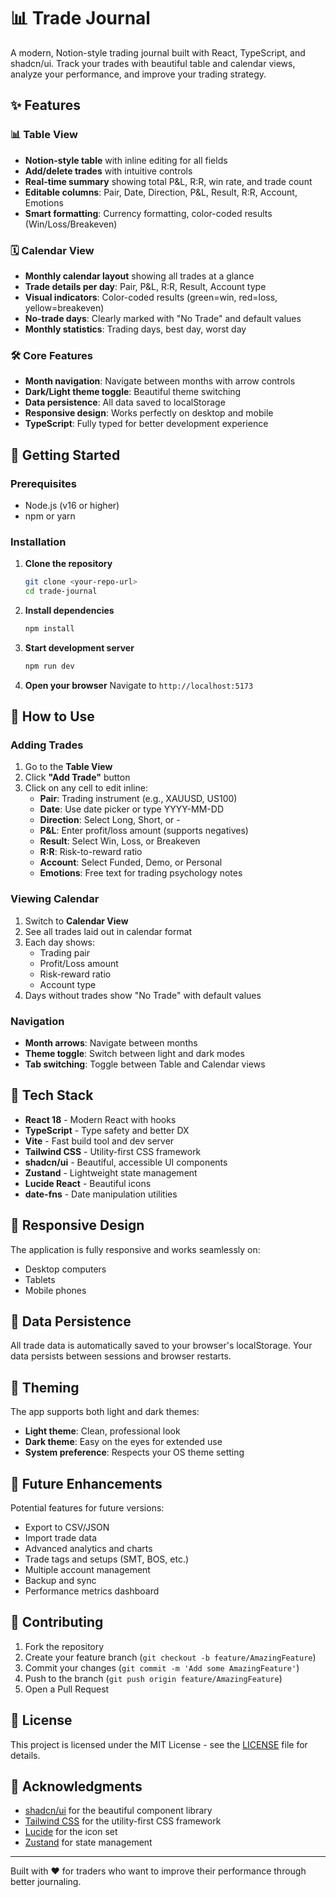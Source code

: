 # 📊 Trade Journal

A modern, Notion-style trading journal built with React, TypeScript, and shadcn/ui. Track your trades with beautiful table and calendar views, analyze your performance, and improve your trading strategy.

## ✨ Features

### 📊 Table View
- **Notion-style table** with inline editing for all fields
- **Add/delete trades** with intuitive controls
- **Real-time summary** showing total P&L, R:R, win rate, and trade count
- **Editable columns**: Pair, Date, Direction, P&L, Result, R:R, Account, Emotions
- **Smart formatting**: Currency formatting, color-coded results (Win/Loss/Breakeven)

### 🗓️ Calendar View
- **Monthly calendar layout** showing all trades at a glance
- **Trade details per day**: Pair, P&L, R:R, Result, Account type
- **Visual indicators**: Color-coded results (green=win, red=loss, yellow=breakeven)
- **No-trade days**: Clearly marked with "No Trade" and default values
- **Monthly statistics**: Trading days, best day, worst day

### 🛠️ Core Features
- **Month navigation**: Navigate between months with arrow controls
- **Dark/Light theme toggle**: Beautiful theme switching
- **Data persistence**: All data saved to localStorage
- **Responsive design**: Works perfectly on desktop and mobile
- **TypeScript**: Fully typed for better development experience

## 🚀 Getting Started

### Prerequisites
- Node.js (v16 or higher)
- npm or yarn

### Installation

1. **Clone the repository**
   ```bash
   git clone <your-repo-url>
   cd trade-journal
   ```

2. **Install dependencies**
   ```bash
   npm install
   ```

3. **Start development server**
   ```bash
   npm run dev
   ```

4. **Open your browser**
   Navigate to `http://localhost:5173`

## 🎯 How to Use

### Adding Trades
1. Go to the **Table View**
2. Click **"Add Trade"** button
3. Click on any cell to edit inline:
   - **Pair**: Trading instrument (e.g., XAUUSD, US100)
   - **Date**: Use date picker or type YYYY-MM-DD
   - **Direction**: Select Long, Short, or -
   - **P&L**: Enter profit/loss amount (supports negatives)
   - **Result**: Select Win, Loss, or Breakeven
   - **R:R**: Risk-to-reward ratio
   - **Account**: Select Funded, Demo, or Personal
   - **Emotions**: Free text for trading psychology notes

### Viewing Calendar
1. Switch to **Calendar View**
2. See all trades laid out in calendar format
3. Each day shows:
   - Trading pair
   - Profit/Loss amount
   - Risk-reward ratio
   - Account type
4. Days without trades show "No Trade" with default values

### Navigation
- **Month arrows**: Navigate between months
- **Theme toggle**: Switch between light and dark modes
- **Tab switching**: Toggle between Table and Calendar views

## 🧰 Tech Stack

- **React 18** - Modern React with hooks
- **TypeScript** - Type safety and better DX
- **Vite** - Fast build tool and dev server
- **Tailwind CSS** - Utility-first CSS framework
- **shadcn/ui** - Beautiful, accessible UI components
- **Zustand** - Lightweight state management
- **Lucide React** - Beautiful icons
- **date-fns** - Date manipulation utilities

## 📱 Responsive Design

The application is fully responsive and works seamlessly on:
- Desktop computers
- Tablets
- Mobile phones

## 💾 Data Persistence

All trade data is automatically saved to your browser's localStorage. Your data persists between sessions and browser restarts.

## 🎨 Theming

The app supports both light and dark themes:
- **Light theme**: Clean, professional look
- **Dark theme**: Easy on the eyes for extended use
- **System preference**: Respects your OS theme setting

## 🔄 Future Enhancements

Potential features for future versions:
- Export to CSV/JSON
- Import trade data
- Advanced analytics and charts
- Trade tags and setups (SMT, BOS, etc.)
- Multiple account management
- Backup and sync
- Performance metrics dashboard

## 🤝 Contributing

1. Fork the repository
2. Create your feature branch (`git checkout -b feature/AmazingFeature`)
3. Commit your changes (`git commit -m 'Add some AmazingFeature'`)
4. Push to the branch (`git push origin feature/AmazingFeature`)
5. Open a Pull Request

## 📄 License

This project is licensed under the MIT License - see the [LICENSE](LICENSE) file for details.

## 🙏 Acknowledgments

- [shadcn/ui](https://ui.shadcn.com/) for the beautiful component library
- [Tailwind CSS](https://tailwindcss.com/) for the utility-first CSS framework
- [Lucide](https://lucide.dev/) for the icon set
- [Zustand](https://github.com/pmndrs/zustand) for state management

---

Built with ❤️ for traders who want to improve their performance through better journaling. 
